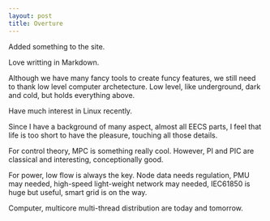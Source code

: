 ```yaml
---
layout: post
title: Overture
---
```


Added something to the site.

Love writting in Markdown.

Although we have many fancy tools to create funcy features, we still need to thank low level computer archetecture. Low level, like underground, dark and cold, but holds everything above.

Have much interest in Linux recently.

Since I have a background of many aspect, almost all EECS parts, I feel that life is too short to have the pleasure, touching all those details.

For control theory, MPC is something really cool. However, PI and PIC are classical and interesting, conceptionally good.

For power, low flow is always the key. Node data needs regulation, PMU may needed, high-speed light-weight network may needed, IEC61850 is huge but useful, smart grid is on the way.

Computer, multicore multi-thread distribution are today and tomorrow. 